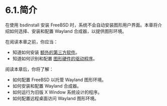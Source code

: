 # 6.1.简介

在使用 bsdinstall 安装 FreeBSD 时，系统不会自动安装图形用户界面。本章将介绍如何选择、安装和配置 Wayland 合成器，以提供图形环境。

在阅读本章之前，你应当：

* 知道如何安装 [额外的第三方软件](https://docs.freebsd.org/en/books/handbook/ports/#ports)。
* 知道如何识别和配置 [图形硬件的驱动程序](https://docs.freebsd.org/en/books/handbook/x11/#x-graphic-card-drivers)。

阅读本章后，你将了解：

* 如何配置 FreeBSD 以托管 Wayland 图形环境。
* 如何安装和配置 Wayland 合成器。
* 如何运行为旧版 X Window 系统设计的程序。
* 如何配置远程桌面访问 Wayland 图形环境。
